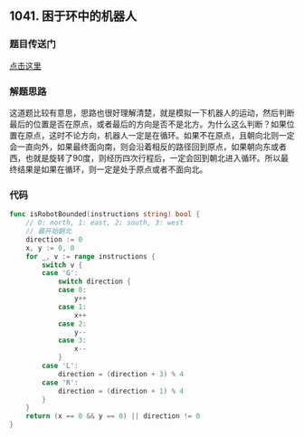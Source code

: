 ## 1041. 困于环中的机器人

### 题目传送门

[点击这里](https://leetcode.cn/problems/robot-bounded-in-circle/)

### 解题思路

这道题比较有意思，思路也很好理解清楚，就是模拟一下机器人的运动，然后判断最后的位置是否在原点，或者最后的方向是否不是北方。为什么这么判断？如果位置在原点，这时不论方向，机器人一定是在循环。如果不在原点，且朝向北则一定会一直向外，如果最终面向南，则会沿着相反的路径回到原点，如果朝向东或者西，也就是旋转了90度，则经历四次行程后，一定会回到朝北进入循环。所以最终结果是如果在循环，则一定是处于原点或者不面向北。

### 代码

```go
func isRobotBounded(instructions string) bool {
	// 0: north, 1: east, 2: south, 3: west
	// 最开始朝北
	direction := 0
	x, y := 0, 0
	for _, v := range instructions {
		switch v {
		case 'G':
			switch direction {
			case 0:
				y++
			case 1:
				x++
			case 2:
				y--
			case 3:
				x--
			}
		case 'L':
			direction = (direction + 3) % 4
		case 'R':
			direction = (direction + 1) % 4
		}
	}
	return (x == 0 && y == 0) || direction != 0
}
```

